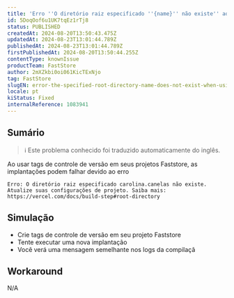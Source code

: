 ```yaml
---
title: 'Erro ''O diretório raiz especificado ''{name}'' não existe'' ao usar tags de versão'
id: 5DoqOof6u1UK7tqEz1rTj8
status: PUBLISHED
createdAt: 2024-08-20T13:50:43.475Z
updatedAt: 2024-08-23T13:01:44.789Z
publishedAt: 2024-08-23T13:01:44.789Z
firstPublishedAt: 2024-08-20T13:50:44.255Z
contentType: knownIssue
productTeam: FastStore
author: 2mXZkbi0oi061KicTExNjo
tag: FastStore
slugEN: error-the-specified-root-directory-name-does-not-exist-when-using-version-tags
locale: pt
kiStatus: Fixed
internalReference: 1083941
---
```


## Sumário

>ℹ️ Este problema conhecido foi traduzido automaticamente do inglês.


Ao usar tags de controle de versão em seus projetos Faststore, as implantações podem falhar devido ao erro

    Erro: O diretório raiz especificado carolina.canelas não existe. Atualize suas configurações de projeto. Saiba mais: https://vercel.com/docs/build-step#root-directory



## Simulação



- Crie tags de controle de versão em seu projeto Faststore
- Tente executar uma nova implantação
- Você verá uma mensagem semelhante nos logs da compilaçã

## Workaround


N/A






